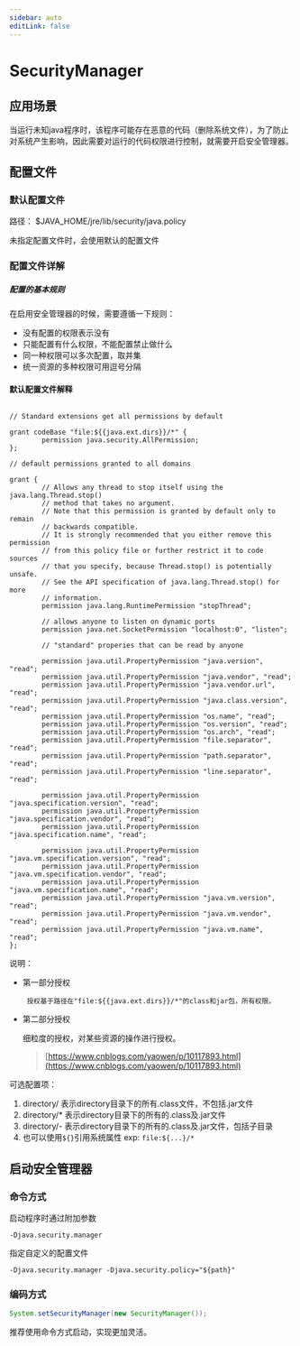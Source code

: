 ```yaml
---
sidebar: auto
editLink: false
---
```


# SecurityManager

## 应用场景

当运行未知java程序时，该程序可能存在恶意的代码（删除系统文件），为了防止对系统产生影响，因此需要对运行的代码权限进行控制，就需要开启安全管理器。

## 配置文件

### 默认配置文件

路径： $JAVA_HOME/jre/lib/security/java.policy

未指定配置文件时，会使用默认的配置文件

### 配置文件详解

##### 配置的基本规则

在启用安全管理器的时候，需要遵循一下规则：

- 没有配置的权限表示没有
- 只能配置有什么权限，不能配置禁止做什么
- 同一种权限可以多次配置，取并集
- 统一资源的多种权限可用逗号分隔

#### 默认配置文件解释

```java.policy

// Standard extensions get all permissions by default

grant codeBase "file:${{java.ext.dirs}}/*" {
        permission java.security.AllPermission;
};

// default permissions granted to all domains

grant {
        // Allows any thread to stop itself using the java.lang.Thread.stop()
        // method that takes no argument.
        // Note that this permission is granted by default only to remain
        // backwards compatible.
        // It is strongly recommended that you either remove this permission
        // from this policy file or further restrict it to code sources
        // that you specify, because Thread.stop() is potentially unsafe.
        // See the API specification of java.lang.Thread.stop() for more
        // information.
        permission java.lang.RuntimePermission "stopThread";

        // allows anyone to listen on dynamic ports
        permission java.net.SocketPermission "localhost:0", "listen";

        // "standard" properies that can be read by anyone

        permission java.util.PropertyPermission "java.version", "read";
        permission java.util.PropertyPermission "java.vendor", "read";
        permission java.util.PropertyPermission "java.vendor.url", "read";
        permission java.util.PropertyPermission "java.class.version", "read";
        permission java.util.PropertyPermission "os.name", "read";
        permission java.util.PropertyPermission "os.version", "read";
        permission java.util.PropertyPermission "os.arch", "read";
        permission java.util.PropertyPermission "file.separator", "read";
        permission java.util.PropertyPermission "path.separator", "read";
        permission java.util.PropertyPermission "line.separator", "read";

        permission java.util.PropertyPermission "java.specification.version", "read";
        permission java.util.PropertyPermission "java.specification.vendor", "read";
        permission java.util.PropertyPermission "java.specification.name", "read";

        permission java.util.PropertyPermission "java.vm.specification.version", "read";
        permission java.util.PropertyPermission "java.vm.specification.vendor", "read";
        permission java.util.PropertyPermission "java.vm.specification.name", "read";
        permission java.util.PropertyPermission "java.vm.version", "read";
        permission java.util.PropertyPermission "java.vm.vendor", "read";
        permission java.util.PropertyPermission "java.vm.name", "read";
};
```

说明：

- 第一部分授权

   ```
    授权基于路径在"file:${{java.ext.dirs}}/*"的class和jar包，所有权限。
  ``` 

- 第二部分授权

  细粒度的授权，对某些资源的操作进行授权。

  >  [https://www.cnblogs.com/yaowen/p/10117893.html](https://www.cnblogs.com/yaowen/p/10117893.html) 

可选配置项：

1.  directory/ 表示directory目录下的所有.class文件，不包括.jar文件 
2.  directory/* 表示directory目录下的所有的.class及.jar文件 
3.  directory/- 表示directory目录下的所有的.class及.jar文件，包括子目录 
4. 也可以使用`${}`引用系统属性 exp: `file:${...}/*`

## 启动安全管理器

### 命令方式

启动程序时通过附加参数

```shell
-Djava.security.manager
```

指定自定义的配置文件

```shell
-Djava.security.manager -Djava.security.policy="${path}"
```

### 编码方式

```java
System.setSecurityManager(new SecurityManager());
```

推荐使用命令方式启动，实现更加灵活。
